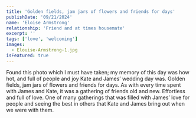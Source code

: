 ```yaml
---
title: 'Golden fields, jam jars of flowers and friends for days'
publishDate: '09/21/2024'
name: 'Eloise Armstrong'
relationship: 'Friend and at times housemate'
excerpt: ''
tags: ['love', 'welcoming']
images:
  - Elouise-Armstrong-1.jpg
isFeatured: true
---
```


Found this photo which I must have taken; my memory of this day was how hot, and full of people and joy Kate and James’ wedding day was. Golden fields, jam jars of flowers and friends for days. As with every time spent with James and Kate, it was a gathering of friends old and new. Effortless and full of love. One of many gatherings that was filled with James’ love for people and seeing the best in others that Kate and James bring out when we were with them.